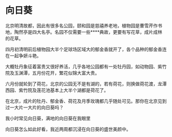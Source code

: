 # 向日葵

北京明清故都，因此有很多名公园，颐和园是慈禧养老地，植物园是曹雪芹作书地，陶然亭是四大名亭。名园不仅需要一些****典故，更要有写花草，成片成林的花草。

四月初清明前后植物园大半个足球场区域大的郁金香就开了，各个品种的郁金香连在一起争妍斗艳。

大概牡丹象征着富贵又很好养活，几乎各地公园都有一处牡丹园，如动物园、紫竹院及玉渊潭，五月份花开，繁花似锦大富大贵。

六月份就轮到了荷花，北京的公园无不是有湖的，若有荷花，则换做荷花渡，龙潭西园、紫竹院及莲花池基本上大半个湖都是荷花了。

在北京，成片的牡丹、郁金香、荷花及月季玫瑰都几乎随处可见。那你在北京见到过一大片一大片的向日葵吗？

我小时常见向日葵，满地的向日葵在我眼里

向日葵怎么如此好看，我近两周都沉浸在向日葵的盛世美颜中。

